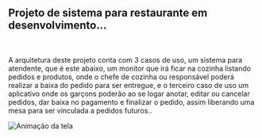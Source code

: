 <h2>Projeto de sistema para restaurante em desenvolvimento...</h2>
<br>
<p>A arquitetura deste projeto conta com 3 casos de uso, um sistema para atendente, que é este abaixo, um monitor que irá ficar na cozinha listando pedidos e produtos, onde o chefe de cozinha ou responsável poderá realizar a baixa do pedido para ser entregue, e o terceiro caso de uso um aplicativo onde os garçons poderão ao se logar anotar, editar ou cancelar pedidos, dar baixa no pagamento e finalizar o pedido, assim liberando uma mesa para ser vinculada a pedidos futuros..
</p>

<img src="./Sistema-Restaurante.gif" alt="Animação da tela">
